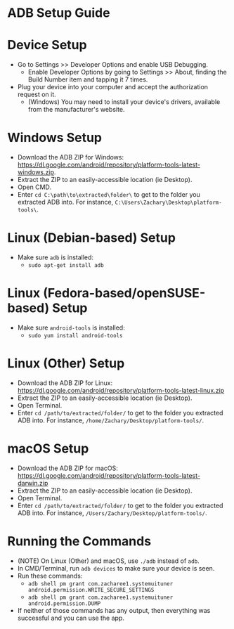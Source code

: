 # ADB Setup Guide

# Device Setup
 - Go to Settings >> Developer Options and enable USB Debugging.
     - Enable Developer Options by going to Settings >> About, finding the Build Number item and tapping it 7 times.
 - Plug your device into your computer and accept the authorization request on it.
     - (Windows) You may need to install your device's drivers, available from the manufacturer's website.

# Windows Setup
 - Download the ADB ZIP for Windows: https://dl.google.com/android/repository/platform-tools-latest-windows.zip.
 - Extract the ZIP to an easily-accessible location (ie Desktop).
 - Open CMD.
 - Enter `cd C:\path\to\extracted\folder\` to get to the folder you extracted ADB into. For instance, `C:\Users\Zachary\Desktop\platform-tools\`.
 
# Linux (Debian-based) Setup
 - Make sure `adb` is installed:
     - `sudo apt-get install adb`

# Linux (Fedora-based/openSUSE-based) Setup
 - Make sure `android-tools` is installed:
     - `sudo yum install android-tools`

# Linux (Other) Setup
 - Download the ADB ZIP for Linux: https://dl.google.com/android/repository/platform-tools-latest-linux.zip
 - Extract the ZIP to an easily-accessible location (ie Desktop).
 - Open Terminal.
 - Enter `cd /path/to/extracted/folder/` to get to the folder you extracted ADB into. For instance, `/home/Zachary/Desktop/platform-tools/`.

# macOS Setup
 - Download the ADB ZIP for macOS: https://dl.google.com/android/repository/platform-tools-latest-darwin.zip
 - Extract the ZIP to an easily-accessible location (ie Desktop).
 - Open Terminal.
 - Enter `cd /path/to/extracted/folder/` to get to the folder you extracted ADB into. For instance, `/Users/Zachary/Desktop/platform-tools/`.
 
# Running the Commands
 - (NOTE) On Linux (Other) and macOS, use `./adb` instead of `adb`.
 - In CMD/Terminal, run `adb devices` to make sure your device is seen.
 - Run these commands:
     - `adb shell pm grant com.zacharee1.systemuituner android.permission.WRITE_SECURE_SETTINGS`
     - `adb shell pm grant com.zacharee1.systemuituner android.permission.DUMP`
 - If neither of those commands has any output, then everything was successful and you can use the app.
